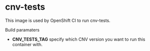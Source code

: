 cnv-tests
=========

This image is used by OpenShift CI to run cnv-tests.

Build paramaters

* **CNV_TESTS_TAG** specify which CNV version you want to run this container with.
